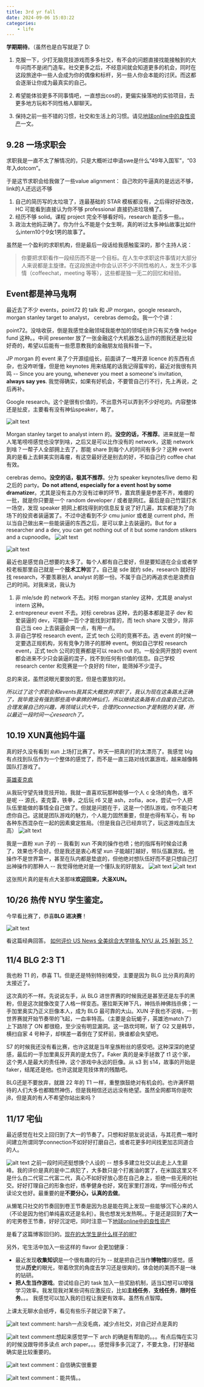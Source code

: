 ```yaml
---
title: 3rd yr fall
date: 2024-09-06 15:03:22
categories:
    - life
---
```


**学期期待**。（虽然也是白写就是了 D:

1. 克服一下，少打无脑竞技游戏而多多社交，有不会的问题直接找能接触到的大牛问而不是闭门造车。社交更多之后，不经意间就会知道更多的机会，同时在这段旅途中一些人会成为你的偶像和标杆，另一些人你会本能的讨厌。而这都会逐渐让你成为最真实的自己。

2. 希望能体验更多不同事情吧，一直想出cos的，更偏实操落地的实验项目，去更多地方玩和不同性格人聊聊天。

3. 保持之前一些不错的习惯，社交和生活上的习惯。请见[地球online中的良性资产](https://flappy.name/2024/05/17/%E5%9C%B0%E7%90%83online%E4%B8%AD%E7%9A%84%E8%B6%85%E8%89%AF%E6%80%A7%E8%B5%84%E4%BA%A7/)一文。

## 9.28 一场求职会

求职我是一直不太了解情况的，只是大概听过申请swe是什么“49年入国军”，“03年入dotcom”。

于是这节求职会给我做了一些value alignment： 自己吹的牛逼真的是远远不够，link的人还远远不够

1. 自己的简历写的太垃圾了，连最基础的 STAR 模板都没有，之后得好好改改，HC 可能看到直接认为你不够 professional 直接扔进垃圾桶了。 
2. 经历不够 solid。课程 project 完全不够看好吗，research 能否多一些。。 
3. 政治太他妈正确了。你为什么不能是个女生啊，真的听过太多神仙故事比如什么intern10个9女1男的故事了。

虽然是一个盈利的求职机构，但是最后一段话给我感触蛮深的，那个主持人说：

> 你要把求职看作一段经历而不是一个目标。在人生中求职这件事情对大部分人来说都是主旋律。在这段旅途中你会认识不少不同性格的人，发生不少事情（coffeechat，meeting 等等），这些都是独一无二的回忆和经验。

## Event都是神马鬼啊

最近去了不少 events，point72 的 talk 和 JP morgan，google research， morgan stanley target to analyst， cerebras demo会。我一个个讲： 

point72。没啥收获，倒是我感觉金融领域我能参加的领域也许只有买方像 hedge fund 这种。。中间 presenter 放了一张金融这个大机器怎么运作的图我还是比较好奇的，希望以后能有一些愿意教我的金融朋友给我科普一下。

JP morgan 的 event 来了个开源组组长，前面讲了一堆开源 licence 的东西有点杂，也没咋听懂，但是他 keynotes 用来结尾的话我记得蛮牢的，最近对我很有共鸣 -- Since you are young, whenever you meet a someone's invitation, **always say yes**. 我觉得确实，如果有好机会，不要管自己行不行，先上再说，之后再补。

Google research。这个是很有价值的，不出意外可以弄到不少好吃的。内容整体还是扯皮，主要看有没有神仙speaker，略了。

![alt text](./3rd_yr_fall/6758b46be7970d3e70af74acac514c8.jpg)

Morgan stanley target to analyst intern 的。**没空的话，不推荐**。进来就是一帮人笔笔唠唠感觉也没学到啥，之后又是可以比作没有的 network，这能 network 到啥？一帮子人全部拥上去了，那能 share 到每个人的时间有多少？这种 event 真的是看上去鲜美实则毒瘤，有这空最好还是别去的好，不如自己约 coffee chat 有效。

cerebras demo。**没空的话，极其不推荐**。分为 speaker keynotes/live demo 和之后的 party。**Do not attend, especially for a event host by some dramatizer**。尤其是没有主办方没有过审的环节，嘉宾质量是参差不齐，难绷的一批，就是你只要是一个 random developer / 或者是网红。最后是自己竹篮打水一场空，发现 speaker 把网上都找得到的信息反复说了好几遍，其实都是为了向场下的投资者装逼罢了。不过中途看到不少 cmu junior 或者是 current phd，所以当自己做出来一些能装逼的东西之后，是可以拿上去装逼的。But for a researcher and a dev, you can get nothing out of it but some random stikers and a cupnoodle。
![alt text](./3rd_yr_fall/c4826dae9367c24b6615f9ccec03f45.jpg) 

![alt text](./3rd_yr_fall/df5e62210a8e0aa4d3905063bc3aac7.jpg)

最近也是感觉自己想要的太多了。每个人都有自己爱好，但是要知道在企业或者学校老板那里自己就是一个**技术工种**罢了。自己是 sde 就约 sde，research 就好好找 research，不要羡慕别人 analyst 的那一份。不属于自己的再追求也是浪费自己的时间。对我来说，我认为

1. 非 mle/sde 的 network 不去。对标 morgan stanley 这种，尤其是 analyst intern 这种。
2. entrepreneur event 不去。对标 cerebras 这种，去的基本都是混子 dev 和爱装逼的 dev，可能聊一百个才能找到对胃的，而 tech share 又很少，除非自己当 ceo 上去装逼会爽一点，有用一点。
3. 非自己学校 research event，正式 tech 公司的竞赛不去。选 event 的时候一定要选正规机构，另有竞争力筛子的那种 event。例如自己学校 research event，正式 tech 公司的竞赛都是可以 reach out 的。一般全网开放的 event 都会进来不少只会装逼的混子，找不到任何有价值的信息。自己学校 research center 和竞赛是一个良好的 filter，能筛掉不少混子。

总的来说，虽然说眼光要放的宽，但是也要放的对。

*所以过了这个求职会和events我其实大概放弃求职了，我认为现在这条路太正确了，我毕竟没有强到那些高中拿牌的神仙们，所以继续这条路有点自废自己武功。合理发展自己的兴趣，再领域认识大牛，合理的connection才是制胜的关键，所以最近一段时间一心research了。*

## 10.19 XUN真他妈牛逼

真的好久没有看到 xun 上场打比赛了。昨天一把真的打的太漂亮了。我感觉 blg 有点找到队伍作为一个整体的感觉了，而不是一直三路对线优赢游戏，越来越像韩国队打游戏了。

[英雄麦克疯](https://www.bilibili.com/video/BV1exCoYeE3T/?)

从我玩守望先锋竞技开始，我就一直喜欢玩那种能够一个人 c 全场的角色，谁不是呢 -- 源氏，麦克雷，铁拳，之后玩 r6 又是 ash，zofia，ace，尝试一个人把队伍里能做的事情全自己做了。但就是问题在于，这是一个团队游戏，你不能只考虑你自己。这就是团队游戏的魅力，个人能力固然重要，但是也得有军心，有 bp 各种东西混杂在一起的因素奠定胜局。（但是我自己已经弃坑了，玩这游戏血压太高）
![alt text](./3rd_yr_fall/image-2.png)

我是一直粉 xun 子的 -- 我看到 xun 不爽的操作也喷；他的指挥有时候会过勇了，效果也不会好。但是我还是衷心希望 xun 子能越打越好，带队伍赢游戏。他操作不是世界第一，甚至在队内都是垫底的，但他绝对想队伍好而不是只想自己打出神操作的那种人 -- 我觉得他绝对是一个懂队友的好朋友。
![alt text](./3rd_yr_fall/image-4.png) 
![alt text](./3rd_yr_fall/image-5.png)

这张照片真的是有点大圣那味**欢迎回来，大圣XUN。**

## 10/26 热传 NYU 学生鉴定。

今早看比赛了，恭喜**BLG 进决赛**！

![alt text](./3rd_yr_fall/image-3.png)

看这篇经典回答。 [如何评价 US News 全美综合大学排名 NYU 从 25 掉到 35？](https://www.zhihu.com/question/622671319/answer/3219237491)


## 11/4 BLG 2:3 T1

我也粉 T1 的，恭喜 T1。但是还是特别特别难受，主要是因为 BLG 比分真的真的太接近了。

这次真的不一样。先说说左手，从 BLG 进世界赛的时候我还是甚至还是左手的黑粉，但是这次就像改变了人格一样变态。塞拉斯天神下凡，神挡杀神佛挡杀佛；一手加里奥实乃正义巨像本人，成为 BLG 最可靠的大山。XUN 子我也不说啥，一到世界赛就开始节奏带的飞起，一血率特高。（主要是会玩蝎子，英雄池match了）上下路除了 ON 都很稳，至少没有明显漏洞。这一路坎坷啊，斩了 G2 又是韩华，横扫自家 4 号种子，却棋差一着倒在了奖杯前，换谁都会失望吧。

S7 的时候我还没有看比赛，也许这就是当年皇族粉丝的感受吧。这种深深的绝望感，最后的一手加里奥反开真的是太伤了。Faker 真的是亲手拯救了 t1 这个家，这个男人是最大的责任神，这个游戏中永远的巨像。从 s3 到 s14，故事的开始是 faker，结尾还是他。也许这就是竞技体育的残酷吧。

BLG还是不要放弃，就跟 22 年的 T1 一样，重整旗鼓绝对有机会的。也许满怀期待的人们大多也都黯然神伤，但是我相信还远远没有绝望。虽然全网都骂你是吹j8，但是真的有人不希望你站出来吗？

## 11/17 宅仙

最近感觉在社交上回归到了大一的节奏了。只想和好朋友说说话，与其花费一堆时间建立所谓同学connection不如好好打磨自己，或者花更多时间找更加志同道合的人。

![alt text](./3rd_yr_fall/image-6.png)
之前一段时间还挺想换个人设的 -- 想多多建立社交以此走上人生巅峰。我的评价是真的是中二病犯了，大多数只是个打酱油的罢了，在米国这里又不是什么白二代官二代富二代，真心不如好好放心思在自己身上，拒绝一些无用的社交。好好打理自己的形象也好，练拳健身也好，窝在家里打游戏，学ml搭分布式读论文也好。最重要的是**不要分心，认真的去做**。

从懒笔只社交的节奏回到卷王节奏是因为总是能在网上发现一些能够沉下心来的人（不论是因为他们单纯喜欢还是名利）。我也想发光发热啊。。于是还是回到了**大一**的宅男卷王节奏，好好沉淀吧，同时注意一下[地球online中的良性资产](https://flappy.name/2024/05/17/%E5%9C%B0%E7%90%83online%E4%B8%AD%E7%9A%84%E8%B6%85%E8%89%AF%E6%80%A7%E8%B5%84%E4%BA%A7/)

是看了这篇博客回归的。[现在的大学生是什么样子的呢?](https://www.zhihu.com/question/623983985/answer/11042537772)

另外，宅生活中加入一些这样的 flavor 会更加健康：

- 最近发现**收集知识**是一个很有趣的行为 -- 就是把自己当作**博物馆**的感觉。感觉从**历史**的眼光，带着欣赏的角度去学习还是很爽的，体会她的美而不是一味的钻研。
- **把人生当作游戏**。尝试给自己的 task 加入一些奖励机制，适当幻想可以增强学习效率。我发现我对某些词有应激反应，比如**主线任务**，**支线任务**，**限时任务**。。。 我感觉可以加入我的日程让我更有效率。虽然有点智障。

上课太无聊水会纸呼，看见有些乐子就记录下来了。

![alt text](./3rd_yr_fall/image-7.png)
comment: harsh一点没毛病，减少点社交，对自己好点是真的

![alt text](./3rd_yr_fall/image-8.png)
comment:想起来感觉学一下 arch 的确是有帮助的。。。有点后悔在实习的时候没跟导师多读点 arch paper。。。感觉得多多沉淀了，不要太急，打好基础确实是比较重要的。

![alt text](./3rd_yr_fall/image-9.png)
comment：自信确实很重要

![alt text](./3rd_yr_fall/image-10.png)
comment：能共情。。

